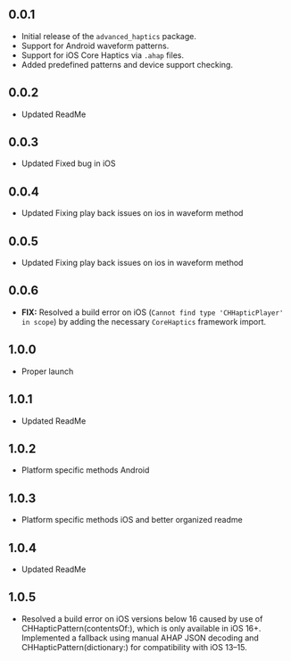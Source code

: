 ## 0.0.1

- Initial release of the `advanced_haptics` package.
- Support for Android waveform patterns.
- Support for iOS Core Haptics via `.ahap` files.
- Added predefined patterns and device support checking.

## 0.0.2

- Updated ReadMe

## 0.0.3

- Updated Fixed bug in iOS

## 0.0.4

- Updated Fixing play back issues on ios in waveform method

## 0.0.5

- Updated Fixing play back issues on ios in waveform method

## 0.0.6

- **FIX:** Resolved a build error on iOS (`Cannot find type 'CHHapticPlayer' in scope`) by adding the necessary `CoreHaptics` framework import.

## 1.0.0

- Proper launch

## 1.0.1

- Updated ReadMe


## 1.0.2

- Platform specific methods Android

## 1.0.3

- Platform specific methods iOS and better organized readme


## 1.0.4

- Updated ReadMe


## 1.0.5

- Resolved a build error on iOS versions below 16 caused by use of CHHapticPattern(contentsOf:), which is only available in iOS 16+. Implemented a fallback using manual AHAP JSON decoding and CHHapticPattern(dictionary:) for compatibility with iOS 13–15.